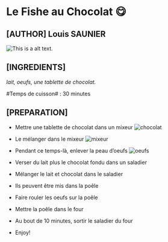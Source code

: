 # Le Fishe au Chocolat 😋

## [AUTHOR] Louis SAUNIER

![This is a alt text.](https://pbs.twimg.com/ext_tw_video_thumb/1408421470301270016/pu/img/Ixutv6iQE0zolR1G.jpg "Miam 😋")

## [INGREDIENTS]
*lait, oeufs, une tablette de chocolat.*

#Temps de cuisson# : 30 minutes

## [PREPARATION]
- Mettre une tablette de chocolat dans un mixeur
![chocolat](chocolat.jpg)

- Le mélanger dans le mixeur
![mixeur](mixeur.jpg)

- Pendant ce temps-là, enlever la peau d’oeufs
![oeufs](oeufs.jpg)

- Verser du lait plus le chocolat fondu dans un saladier


- Mélanger le lait et chocolat dans le saladier


- Ils peuvent être mis dans la poêle


- Faire rouler les oeufs sur la poêle


- Mettre la poêle dans le four


- Au bout de 10 minutes, sortir le saladier du four


- Enjoy!